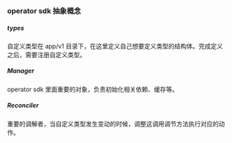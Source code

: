 ### operator sdk 抽象概念
##### types
自定义类型在 app/v1 目录下，在这里定义自己想要定义类型的结构体。完成定义之后，需要注册自定义类型。
##### Manager
operator sdk 里面重要的对象，负责初始化相关依赖、缓存等。
##### Reconciler
重要的调解者，当自定义类型发生变动的时候，调整这调用调节方法执行对应的动作。
